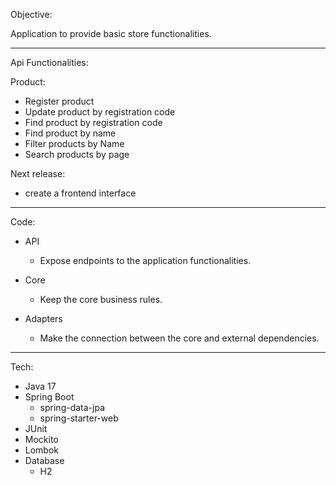 Objective:

Application to provide basic store functionalities.

---

Api Functionalities:

Product:
  - Register product
  - Update product by registration code
  - Find product by registration code
  - Find product by name
  - Filter products by Name
  - Search products by page

Next release:
  - create a frontend interface
---
  
Code:
- API
  - Expose endpoints to the application functionalities.

- Core
  - Keep the core business rules.
  
- Adapters
  - Make the connection between the core and external dependencies.

---

Tech:
- Java 17
- Spring Boot
  - spring-data-jpa
  - spring-starter-web
- JUnit
- Mockito
- Lombok
- Database
  - H2
  